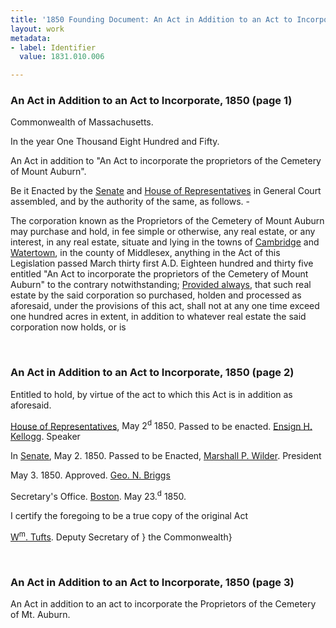 ```yaml
---
title: '1850 Founding Document: An Act in Addition to an Act to Incorporate, 1831.010.006'
layout: work
metadata:
- label: Identifier
  value: 1831.010.006

---
```

<div class="pages">
<div id="page-1248569">
<h3><a name="page-1248569">An Act in Addition to an Act to Incorporate, 1850 (page 1)</a></h3>
<div class="page-content">
<p><span class='depth3' depth='3' title='Commonwealth of Massachusetts.'>Commonwealth of Massachusetts.</span></p>
<p>In the year One Thousand Eight Hundred and Fifty.</p>
<p>An Act in addition to "An Act to incorporate<span class='line-break'> </span>the proprietors of the Cemetery of Mount Auburn".</p>
<p>Be it Enacted by the <a href='/pages/subjects/53209' title='Massachusetts Senate'>Senate</a> and <a href='/pages/subjects/56337' title='Massachusetts House of Representitives'>House of <span class='line-break'> </span>Representatives</a> in General Court assembled,<span class='line-break'> </span>and by the authority of the same, as follows. -</p>
<p>The corporation known as the Proprietors of the <span class='line-break'> </span>Cemetery of Mount Auburn may purchase and <span class='line-break'> </span>hold, in fee simple or otherwise, any real estate, <span class='line-break'> </span>or any interest, in any real estate, situate and <span class='line-break'> </span>lying in the towns of <a href='/pages/subjects/53203' title='Cambridge, MA'>Cambridge</a> and <a href='/pages/subjects/53204' title='Watertown, MA'>Watertown</a>, <span class='line-break'> </span>in the county of Middlesex, anything in the Act<span class='line-break'> </span>of this Legislation passed March thirty first<span class='line-break'> </span>A.D. Eighteen hundred and thirty five entitled <span class='line-break'> </span>"An Act to incorporate the proprietors of the <span class='line-break'> </span>Cemetery of Mount Auburn" to the contrary<span class='line-break'> </span>notwithstanding; <ins>Provided always</ins>, that such real<span class='line-break'> </span>estate by the said corporation so purchased, holden <span class='line-break'> </span>and processed as aforesaid, under the provisions <span class='line-break'> </span>of this act, shall not at any one time exceed one <span class='line-break'> </span>hundred acres in extent, in addition to whatever<span class='line-break'> </span>real estate the said corporation now holds, or is<span class='line-break'> </span></p>
</div>
</div>
<br />
<div id="page-1248570">
<h3><a name="page-1248570">An Act in Addition to an Act to Incorporate, 1850 (page 2)</a></h3>
<div class="page-content">
<p>Entitled to hold, by virtue of the act to which<span class='line-break'> </span>this Act is in addition as aforesaid.</p>
<p><a href='/pages/subjects/56337' title='Massachusetts House of Representitives'>House of Representatives</a>, <date when='1850-05-02'>May 2<sup>d</sup> 1850</date>. <span class='line-break'> </span>Passed to be enacted. <a href='/pages/subjects/53208' title='Kellogg, Ensign H.'>Ensign H. Kellogg</a>. Speaker</p>
<p>In <a href='/pages/subjects/53209' title='Massachusetts Senate'>Senate</a>, <date when='1850-05-02'>May 2. 1850</date>. <span class='line-break'> </span>Passed to be Enacted, <a href='/pages/subjects/53210' title='Wilder, Marshall P.'>Marshall P. Wilder</a>. President</p>
<p><date when='1850-05-03'>May 3. 1850</date>. Approved.<span class='line-break'> </span><a href='/pages/subjects/53211' title='Briggs, George N.'>Geo. N. Briggs</a></p>
<p>Secretary's Office. <a href='/pages/subjects/52559' title='Boston, MA'>Boston</a>. <span class='line-break'> </span><date when='1850-05-23'>May 23.<sup>d</sup> 1850</date>.</p>
<p>I certify the foregoing to be a true copy of <span class='line-break'> </span>the original Act</p>
<p><a href='/pages/subjects/53212' title='Tufts, William'>W<sup>m</sup>. Tufts</a>. Deputy Secretary of }<span class='line-break'> </span>the Commonwealth}</p>
</div>
</div>
<br />
<div id="page-1248571">
<h3><a name="page-1248571">An Act in Addition to an Act to Incorporate, 1850 (page 3)</a></h3>
<div class="page-content">
<p>An Act in addition to<span class='line-break'> </span>an act to incorporate <span class='line-break'> </span>the Proprietors of the <span class='line-break'> </span>Cemetery of Mt. Auburn.   </p>
</div>
</div>
<br />
</div>
